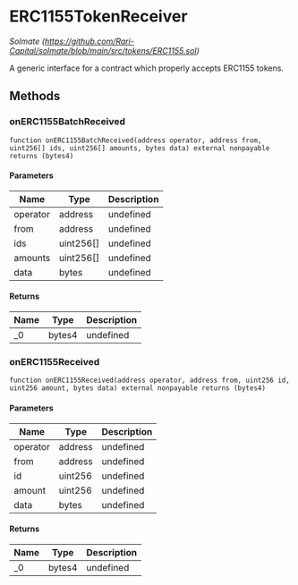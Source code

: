 # ERC1155TokenReceiver

*Solmate (https://github.com/Rari-Capital/solmate/blob/main/src/tokens/ERC1155.sol)*



A generic interface for a contract which properly accepts ERC1155 tokens.



## Methods

### onERC1155BatchReceived

```solidity
function onERC1155BatchReceived(address operator, address from, uint256[] ids, uint256[] amounts, bytes data) external nonpayable returns (bytes4)
```





#### Parameters

| Name | Type | Description |
|---|---|---|
| operator | address | undefined |
| from | address | undefined |
| ids | uint256[] | undefined |
| amounts | uint256[] | undefined |
| data | bytes | undefined |

#### Returns

| Name | Type | Description |
|---|---|---|
| _0 | bytes4 | undefined |

### onERC1155Received

```solidity
function onERC1155Received(address operator, address from, uint256 id, uint256 amount, bytes data) external nonpayable returns (bytes4)
```





#### Parameters

| Name | Type | Description |
|---|---|---|
| operator | address | undefined |
| from | address | undefined |
| id | uint256 | undefined |
| amount | uint256 | undefined |
| data | bytes | undefined |

#### Returns

| Name | Type | Description |
|---|---|---|
| _0 | bytes4 | undefined |




